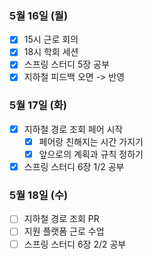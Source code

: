### 5월 16일 (월)
- [x] 15시 근로 회의
- [x] 18시 학회 세션
- [x] 스프링 스터디 5장 공부
- [x] 지하철 피드백 오면 -> 반영

### 5월 17일 (화)
- [x] 지하철 경로 조회 페어 시작
  - [x] 페어랑 친해지는 시간 가지기
  - [x] 앞으로의 계획과 규칙 정하기
- [x] 스프링 스터디 6장 1/2 공부

### 5월 18일 (수)
- [ ] 지하철 경로 조회 PR
- [ ] 지원 플랫폼 근로 수업
- [ ] 스프링 스터디 6장 2/2 공부

